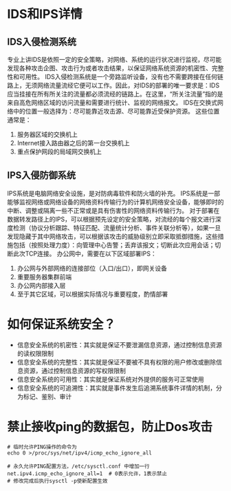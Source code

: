 # IDS和IPS详情
## IDS入侵检测系统
专业上讲IDS是依照一定的安全策略，对网络、系统的运行状况进行监视，尽可能发现各种攻击企图、攻击行为或者攻击结果，以保证网络系统资源的机密性、完整性和可用性。
IDS入侵检测系统是一个旁路监听设备，没有也不需要跨接在任何链路上，无须网络流量流经它便可以工作。因此，对IDS的部署的唯一要求是：IDS应当挂接在所有所关注的流量都必须流经的链路上。在这里，“所关注流量”指的是来自高危网络区域的访问流量和需要进行统计、监视的网络报文。
IDS在交换式网络中的位置一般选择为：尽可能靠近攻击源、尽可能靠近受保护资源。
这些位置通常是：
1. 服务器区域的交换机上
2. Internet接入路由器之后的第一台交换机上
3. 重点保护网段的局域网交换机上

## IPS入侵防御系统
IPS系统是电脑网络安全设施，是对防病毒软件和防火墙的补充。 IPS系统是一部能够监视网络或网络设备的网络资料传输行为的计算机网络安全设备，能够即时的中断、调整或隔离一些不正常或是具有伤害性的网络资料传输行为。
对于部署在数据转发路径上的IPS，可以根据预先设定的安全策略，对流经的每个报文进行深度检测（协议分析跟踪、特征匹配、流量统计分析、事件关联分析等），如果一旦发现隐藏于其中网络攻击，可以根据该攻击的威胁级别立即采取抵御措施，这些措施包括（按照处理力度）：向管理中心告警；丢弃该报文；切断此次应用会话；切断此次TCP连接。
办公网中，需要在以下区域部署IPS：
1. 办公网与外部网络的连接部位（入口/出口），即网关设备
2. 重要服务器集群前端
3. 办公网内部接入层
4. 至于其它区域，可以根据实际情况与重要程度，酌情部署

# 如何保证系统安全？
- 信息安全系统的机密性：其实就是保证不要泄漏信息资源，通过控制信息资源的读权限限制
- 信息安全系统的完整性：其实就是保证不要被不具有权限的用户修改或删除信息资源，通过控制信息资源的写权限限制
- 信息安全系统的可用性：其实就是保证系统对外提供的服务可正常使用
- 信息安全系统的可追溯性：其实就是事件发生后追溯系统事件详情的机制，分为标记、鉴别、审计

# 禁止接收ping的数据包，防止Dos攻击
~~~shell
# 临时允许PING操作的命令为
echo 0 >/proc/sys/net/ipv4/icmp_echo_ignore_all

# 永久允许PING配置方法，/etc/sysctl.conf 中增加一行
net.ipv4.icmp_echo_ignore_all=1  # 0表示允许，1表示禁止
# 修改完成后执行sysctl -p使新配置生效
~~~

